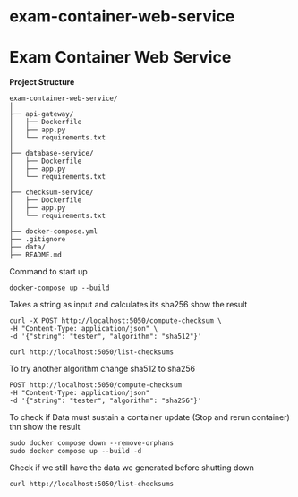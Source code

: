 # exam-container-web-service
# **Exam Container Web Service**

**Project Structure**

``` 
exam-container-web-service/
│
├── api-gateway/                     
│   ├── Dockerfile
│   ├── app.py
│   └── requirements.txt
│
├── database-service/                
│   ├── Dockerfile
│   ├── app.py
│   └── requirements.txt
│
├── checksum-service/
│   ├── Dockerfile
│   ├── app.py
│   └── requirements.txt
│
├── docker-compose.yml               
├── .gitignore                        
├── data/                             
├── README.md                         
```

Command to start up
```
docker-compose up --build
```

Takes a string as input and calculates its sha256 show the result
```
curl -X POST http://localhost:5050/compute-checksum \
-H "Content-Type: application/json" \
-d '{"string": "tester", "algorithm": "sha512"}'
```

```
curl http://localhost:5050/list-checksums
```

To try another algorithm change sha512 to sha256

```
POST http://localhost:5050/compute-checksum
-H "Content-Type: application/json"
-d '{"string": "tester", "algorithm": "sha256"}'
```

To check if Data must sustain a container update (Stop and rerun container) thn show the result
```
sudo docker compose down --remove-orphans
sudo docker compose up --build -d
```

Check if we still have the data we generated before shutting down 
```
curl http://localhost:5050/list-checksums
```


     





